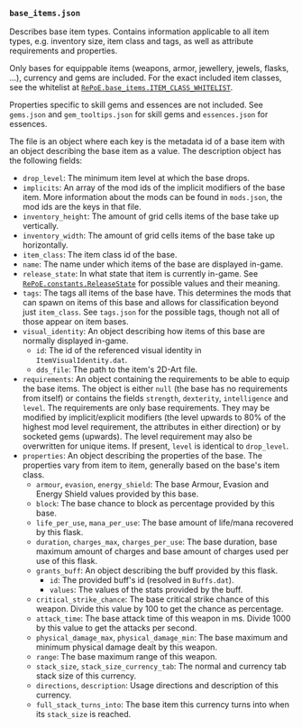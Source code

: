 ### `base_items.json`

Describes base item types. Contains information applicable to all item types, e.g. inventory
size, item class and tags, as well as attribute requirements and properties.

Only bases for equippable items (weapons, armor, jewellery, jewels, flasks, ...), currency and
gems are included. For the exact included item classes, see the whitelist at
[`RePoE.base_items.ITEM_CLASS_WHITELIST`](https://github.com/brather1ng/RePoE/blob/master/RePoE/base_items.py#L93). 

Properties specific to skill gems and essences are not included. See `gems.json` and 
`gem_tooltips.json` for skill gems and `essences.json` for essences.

The file is an object where each key is the metadata id of a base item with an object describing
the base item as a value. The description object has the following fields:

- `drop_level`: The minimum item level at which the base drops.
- `implicits`: An array of the mod ids of the implicit modifiers of the base item. More
  information about the mods can be found in `mods.json`, the mod ids are the keys in that file.
- `inventory_height`: The amount of grid cells items of the base take up vertically.
- `inventory_width`: The amount of grid cells items of the base take up horizontally.
- `item_class`: The item class id of the base.
- `name`: The name under which items of the base are displayed in-game.
- `release_state`: In what state that item is currently in-game. See
  [`RePoE.constants.ReleaseState`](https://github.com/brather1ng/RePoE/blob/master/RePoE/constants.py#L173)
  for possible values and their meaning.
- `tags`: The tags all items of the base have. This determines the mods that can spawn on items
  of this base and allows for classification beyond just `item_class`.
  See `tags.json` for the possible tags, though not all of those appear on item bases.
- `visual_identity`: An object describing how items of this base are normally displayed in-game.
  * `id`: The id of the referenced visual identity in `ItemVisualIdentity.dat`.
  * `dds_file`: The path to the item's 2D-Art file.
- `requirements`: An object containing the requirements to be able to equip the base items.
  The object is either `null` (the base has no requirements from itself) or contains
  the fields `strength`, `dexterity`, `intelligence` and `level`.
  The requirements are only base requirements. They may be modified by implicit/explicit
  modifiers (the level upwards to 80% of the highest mod level requirement, the attributes
  in either direction) or by socketed gems (upwards). The level requirement may also be
  overwritten for unique items. If present, `level` is identical to `drop_level`.
- `properties`: An object describing the properties of the base. The properties vary from
  item to item, generally based on the base's item class.
  * `armour`, `evasion`, `energy_shield`: The base Armour, Evasion and Energy Shield values
    provided by this base.
  * `block`: The base chance to block as percentage provided by this base.
  * `life_per_use`, `mana_per_use`: The base amount of life/mana recovered by this flask.
  * `duration`, `charges_max`, `charges_per_use`: The base duration, base maximum amount of
    charges and base amount of charges used per use of this flask.
  * `grants_buff`: An object describing the buff provided by this flask.
    - `id`: The provided buff's id (resolved in `Buffs.dat`).
    - `values`: The values of the stats provided by the buff.
  * `critical_strike_chance`: The base critical strike chance of this weapon.
    Divide this value by 100 to get the chance as percentage.
  * `attack_time`: The base attack time of this weapon in ms. Divide 1000 by this value to get
    the attacks per second.
  * `physical_damage_max`, `physical_damage_min`: The base maximum and minimum physical damage
    dealt by this weapon.
  * `range`: The base maximum range of this weapon.
  * `stack_size`, `stack_size_currency_tab`: The normal and currency tab stack size of this
    currency.
  * `directions`, `description`: Usage directions and description of this currency.
  * `full_stack_turns_into`: The base item this currency turns into when its `stack_size` is
    reached.
